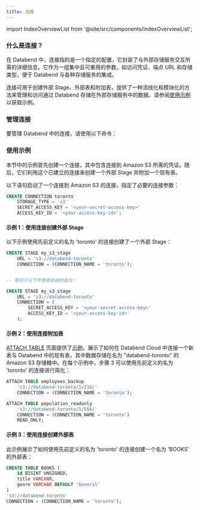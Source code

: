 ```yaml
---
title: 连接
---
```

import IndexOverviewList from '@site/src/components/IndexOverviewList';

### 什么是连接？

在 Databend 中，连接指的是一个指定的配置，它封装了与外部存储服务交互所需的详细信息。它作为一组集中且可重用的参数，如访问凭证、端点 URL 和存储类型，便于 Databend 与各种存储服务的集成。

连接可用于创建外部 Stage、外部表和附加表，提供了一种流线化和模块化的方法来管理和访问通过 Databend 存储在外部存储服务中的数据。请参阅[使用示例](#usage-examples)以获取示例。

### 管理连接

要管理 Databend 中的连接，请使用以下命令：

<IndexOverviewList />

### 使用示例

本节中的示例首先创建一个连接，其中包含连接到 Amazon S3 所需的凭证。随后，它们利用这个已建立的连接来创建一个外部 Stage 并附加一个现有表。

以下语句启动了一个连接到 Amazon S3 的连接，指定了必要的连接参数：

```sql
CREATE CONNECTION toronto 
    STORAGE_TYPE = 's3' 
    SECRET_ACCESS_KEY = '<your-secret-access-key>' 
    ACCESS_KEY_ID = '<your-access-key-id>';

```

#### 示例 1：使用连接创建外部 Stage

以下示例使用先前定义的名为 'toronto' 的连接创建了一个外部 Stage：

```sql
CREATE STAGE my_s3_stage 
    URL = 's3://databend-toronto' 
    CONNECTION = (CONNECTION_NAME = 'toronto');


-- 等同于以下不使用连接的语句：

CREATE STAGE my_s3_stage 
    URL = 's3://databend-toronto' 
    CONNECTION = (
        SECRET_ACCESS_KEY = '<your-secret-access-key>' 
        ACCESS_KEY_ID = '<your-access-key-id>'
    );

```

#### 示例 2：使用连接附加表

[ATTACH TABLE](../01-table/92-attach-table.md) 页面提供了[示例](../01-table/92-attach-table.md#examples)，展示了如何在 Databend Cloud 中连接一个新表与 Databend 中的现有表，其中数据存储在名为 "databend-toronto" 的 Amazon S3 存储桶中。在每个示例中，步骤 3 可以使用先前定义的名为 'toronto' 的连接进行简化：

```sql title='Databend Cloud:'
ATTACH TABLE employees_backup 
    's3://databend-toronto/1/216/' 
    CONNECTION = (CONNECTION_NAME = 'toronto');

```

```sql title='Databend Cloud:'
ATTACH TABLE population_readonly 
    's3://databend-toronto/1/556/' 
    CONNECTION = (CONNECTION_NAME = 'toronto') 
    READ_ONLY;

```

#### 示例 3：使用连接创建外部表

此示例展示了如何使用先前定义的名为 'toronto' 的连接创建一个名为 'BOOKS' 的外部表：

```sql
CREATE TABLE BOOKS (
    id BIGINT UNSIGNED,
    title VARCHAR,
    genre VARCHAR DEFAULT 'General'
) 
's3://databend-toronto' 
CONNECTION = (CONNECTION_NAME = 'toronto');

```